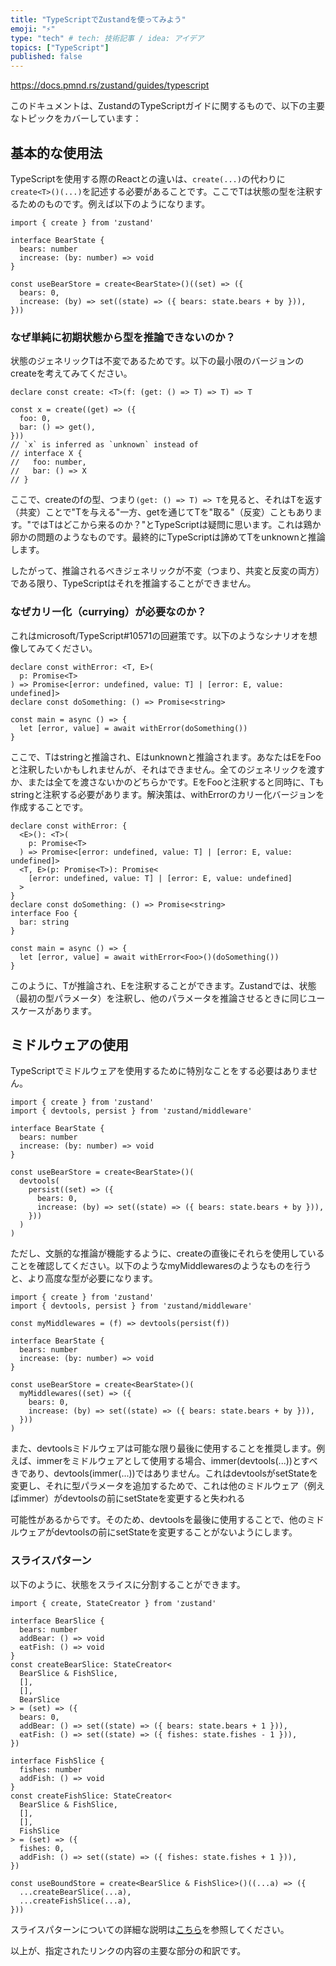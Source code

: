 ```yaml
---
title: "TypeScriptでZustandを使ってみよう"
emoji: "⚡"
type: "tech" # tech: 技術記事 / idea: アイデア
topics: ["TypeScript"]
published: false
---
```


https://docs.pmnd.rs/zustand/guides/typescript

このドキュメントは、ZustandのTypeScriptガイドに関するもので、以下の主要なトピックをカバーしています：

## **基本的な使用法**

TypeScriptを使用する際のReactとの違いは、`create(...)`の代わりに`create<T>()(...)`を記述する必要があることです。ここでTは状態の型を注釈するためのものです。例えば以下のようになります。

```tsx
import { create } from 'zustand'

interface BearState {
  bears: number
  increase: (by: number) => void
}

const useBearStore = create<BearState>()((set) => ({
  bears: 0,
  increase: (by) => set((state) => ({ bears: state.bears + by })),
}))

```

### **なぜ単純に初期状態から型を推論できないのか？**

状態のジェネリックTは不変であるためです。以下の最小限のバージョンのcreateを考えてみてください。

```tsx
declare const create: <T>(f: (get: () => T) => T) => T

const x = create((get) => ({
  foo: 0,
  bar: () => get(),
}))
// `x` is inferred as `unknown` instead of
// interface X {
//   foo: number,
//   bar: () => X
// }

```

ここで、createのfの型、つまり`(get: () => T) => T`を見ると、それはTを返す（共変）ことで"Tを与える"一方、getを通じてTを"取る"（反変）こともあります。"ではTはどこから来るのか？"とTypeScriptは疑問に思います。これは鶏か卵かの問題のようなものです。最終的にTypeScriptは諦めてTをunknownと推論します。

したがって、推論されるべきジェネリックが不変（つまり、共変と反変の両方）である限り、TypeScriptはそれを推論することができません。

### **なぜカリー化（currying）が必要なのか？**

これはmicrosoft/TypeScript#10571の回避策です。以下のようなシナリオを想像してみてください。

```tsx
declare const withError: <T, E>(
  p: Promise<T>
) => Promise<[error: undefined, value: T] | [error: E, value: undefined]>
declare const doSomething: () => Promise<string>

const main = async () => {
  let [error, value] = await withError(doSomething())
}

```

ここで、Tはstringと推論され、Eはunknownと推論されます。あなたはEをFooと注釈したいかもしれませんが、それはできません。全てのジェネリックを渡すか、または全てを渡さないかのどちらかです。EをFooと注釈すると同時に、Tもstringと注釈する必要があります。解決策は、withErrorのカリー化バージョンを作成することです。

```tsx
declare const withError: {
  <E>(): <T>(
    p: Promise<T>
  ) => Promise<[error: undefined, value: T] | [error: E, value: undefined]>
  <T, E>(p: Promise<T>): Promise<
    [error: undefined, value: T] | [error: E, value: undefined]
  >
}
declare const doSomething: () => Promise<string>
interface Foo {
  bar: string
}

const main = async () => {
  let [error, value] = await withError<Foo>()(doSomething())
}

```

このように、Tが推論され、Eを注釈することができます。Zustandでは、状態（最初の型パラメータ）を注釈し、他のパラメータを推論させるときに同じユースケースがあります。

## **ミドルウェアの使用**

TypeScriptでミドルウェアを使用するために特別なことをする必要はありません。

```tsx
import { create } from 'zustand'
import { devtools, persist } from 'zustand/middleware'

interface BearState {
  bears: number
  increase: (by: number) => void
}

const useBearStore = create<BearState>()(
  devtools(
    persist((set) => ({
      bears: 0,
      increase: (by) => set((state) => ({ bears: state.bears + by })),
    }))
  )
)

```

ただし、文脈的な推論が機能するように、createの直後にそれらを使用していることを確認してください。以下のようなmyMiddlewaresのようなものを行うと、より高度な型が必要になります。

```tsx
import { create } from 'zustand'
import { devtools, persist } from 'zustand/middleware'

const myMiddlewares = (f) => devtools(persist(f))

interface BearState {
  bears: number
  increase: (by: number) => void
}

const useBearStore = create<BearState>()(
  myMiddlewares((set) => ({
    bears: 0,
    increase: (by) => set((state) => ({ bears: state.bears + by })),
  }))
)

```

また、devtoolsミドルウェアは可能な限り最後に使用することを推奨します。例えば、immerをミドルウェアとして使用する場合、immer(devtools(...))とすべきであり、devtools(immer(...))ではありません。これはdevtoolsがsetStateを変更し、それに型パラメータを追加するためで、これは他のミドルウェア（例えばimmer）がdevtoolsの前にsetStateを変更すると失われる

可能性があるからです。そのため、devtoolsを最後に使用することで、他のミドルウェアがdevtoolsの前にsetStateを変更することがないようにします。

### **スライスパターン**

以下のように、状態をスライスに分割することができます。

```tsx
import { create, StateCreator } from 'zustand'

interface BearSlice {
  bears: number
  addBear: () => void
  eatFish: () => void
}
const createBearSlice: StateCreator<
  BearSlice & FishSlice,
  [],
  [],
  BearSlice
> = (set) => ({
  bears: 0,
  addBear: () => set((state) => ({ bears: state.bears + 1 })),
  eatFish: () => set((state) => ({ fishes: state.fishes - 1 })),
})

interface FishSlice {
  fishes: number
  addFish: () => void
}
const createFishSlice: StateCreator<
  BearSlice & FishSlice,
  [],
  [],
  FishSlice
> = (set) => ({
  fishes: 0,
  addFish: () => set((state) => ({ fishes: state.fishes + 1 })),
})

const useBoundStore = create<BearSlice & FishSlice>()((...a) => ({
  ...createBearSlice(...a),
  ...createFishSlice(...a),
}))

```

スライスパターンについての詳細な説明は[こちら](https://github.com/pmndrs/zustand/wiki/TypeScript---Slices-Pattern)を参照してください。

以上が、指定されたリンクの内容の主要な部分の和訳です。